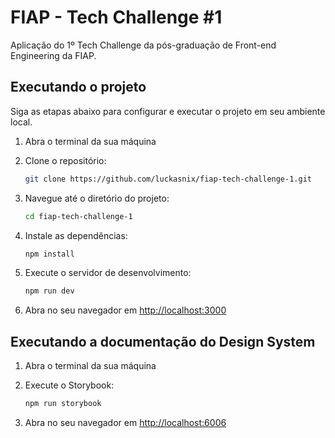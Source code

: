 # FIAP - Tech Challenge #1

Aplicação do 1º Tech Challenge da pós-graduação de Front-end Engineering da FIAP.

## Executando o projeto

Siga as etapas abaixo para configurar e executar o projeto em seu ambiente local.

1. Abra o terminal da sua máquina

2. Clone o repositório:

    ```bash
    git clone https://github.com/luckasnix/fiap-tech-challenge-1.git
    ```

3. Navegue até o diretório do projeto:

    ```bash
    cd fiap-tech-challenge-1
    ```

4. Instale as dependências:

    ```bash
    npm install
    ```

5. Execute o servidor de desenvolvimento:

    ```bash
    npm run dev
    ```

6. Abra no seu navegador em [http://localhost:3000](http://localhost:3000)

## Executando a documentação do Design System

1. Abra o terminal da sua máquina

2. Execute o Storybook:

    ```bash
    npm run storybook
    ```

3. Abra no seu navegador em [http://localhost:6006](http://localhost:6006)
